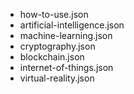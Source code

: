 - how-to-use.json
- artificial-intelligence.json
- machine-learning.json
- cryptography.json
- blockchain.json
- internet-of-things.json
- virtual-reality.json